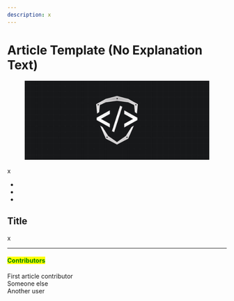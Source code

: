 ```yaml
---
description: x
---
```


# Article Template (No Explanation Text)

<figure><img src="../../../.gitbook/assets/cover-tsg-placeholder.jpg" alt="Cover image"><figcaption></figcaption></figure>

x



*
*
*

## Title

x













***

#### <mark style="color:green;">Contributors</mark>

First article contributor\
Someone else\
Another user
